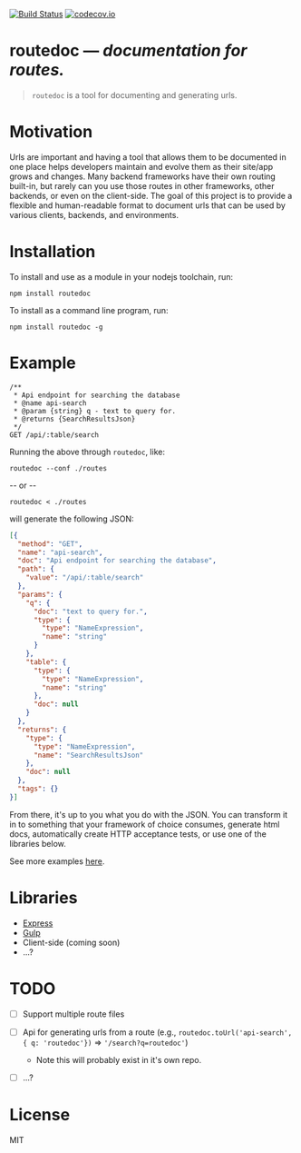[![Build Status](https://travis-ci.org/mattpowell/routedoc.svg?branch=master)](https://travis-ci.org/mattpowell/routedoc) [![codecov.io](https://codecov.io/github/mattpowell/routedoc/coverage.svg?branch=master)](https://codecov.io/github/mattpowell/routedoc?branch=master)
# routedoc &mdash; _documentation for routes._
> `routedoc` is a tool for documenting and generating urls.

Motivation
==========
Urls are important and having a tool that allows them to be documented in one place helps developers maintain and evolve them as their site/app grows and changes. Many backend frameworks have their own routing built-in, but rarely can you use those routes in other frameworks, other backends, or even on the client-side. The goal of this project is to provide a flexible and human-readable format to document urls that can be used by various clients, backends, and environments.

Installation
============
To install and use as a module in your nodejs toolchain, run:
```
npm install routedoc
```
To install as a command line program, run:
```
npm install routedoc -g
```

Example
=======
```
/**
 * Api endpoint for searching the database
 * @name api-search
 * @param {string} q - text to query for.
 * @returns {SearchResultsJson}
 */
GET /api/:table/search
```
Running the above through `routedoc`, like:
```
routedoc --conf ./routes
```
-- or --
```
routedoc < ./routes
```
will generate the following JSON:
```json
[{
  "method": "GET",
  "name": "api-search",
  "doc": "Api endpoint for searching the database",
  "path": {
    "value": "/api/:table/search"
  },
  "params": {
    "q": {
      "doc": "text to query for.",
      "type": {
        "type": "NameExpression",
        "name": "string"
      }
    },
    "table": {
      "type": {
        "type": "NameExpression",
        "name": "string"
      },
      "doc": null
    }
  },
  "returns": {
    "type": {
      "type": "NameExpression",
      "name": "SearchResultsJson"
    },
    "doc": null
  },
  "tags": {}
}]
```
From there, it's up to you what you do with the JSON. You can transform it in to something that your framework of choice consumes, generate html docs, automatically create HTTP acceptance tests, or use one of the libraries below.

See more examples [here](https://github.com/mattpowell/routedoc/tree/master/examples).

Libraries
=========
* [Express](https://github.com/mattpowell/routedoc/blob/master/examples/inline/server.js)
* [Gulp](https://github.com/mattpowell/gulp-routedoc)
* Client-side (coming soon)
* ...?


TODO
====
- [ ] Support multiple route files
- [ ] Api for generating urls from a route (e.g., `routedoc.toUrl('api-search', { q: 'routedoc'})` => `'/search?q=routedoc'`)
  - Note this will probably exist in it's own repo.
- [ ] ...?


License
=======
MIT